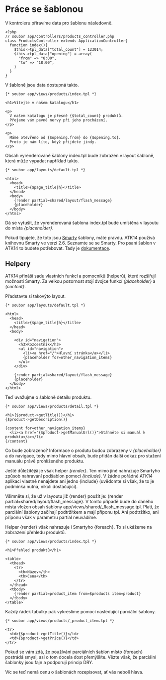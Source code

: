 Práce se šablonou
=================

V kontroleru přiravíme data pro šablonu následovně.

    <?php
    // soubor app/controllers/products_controller.php
    class ProductsController extends ApplicationController{
      function index(){
        $this->tpl_data["total_count"] = 123014;
        $this->tpl_data["opening"] = array(
          "from" => "8:00",
          "to" => "18:00",
        )
      }
    }

V šabloně jsou data dostupná takto.

    {* soubor app/views/products/index.tpl *}
    
    <h1>Vítejte v našem katalogu</h1>
    
    <p>
      V našem katalogu je přesně {$total_count} produktů.
      Přejeme vám pevné nervy při jeho procházení.
    </p>

    <p>
      Máme otevřeno od {$opening.from} do {$opening.to}.
      Proto je nám líto, když přijdete jindy.
    </p>

Obsah vyrenderované šablony index.tpl bude zobrazen v layout šabloně, která může vypadat například takto.

    {* soubor app/layouts/default.tpl *}
    
    <html>
      <head>
        <title>{$page_title|h}</title>
      </head>
      <body>
        {render partial=shared/layout/flash_message}
        {placeholder}
      </body>
    </html>

Dá se vytušit, že vyrenderovaná šablona index.tpl bude umístěna v layoutu do místa *{placeholder}*.

Pokud tipujete, že toto jsou [Smarty](http://www.smarty.net/) šablony, máte pravdu. ATK14 používá knihovnu Smarty ve verzi 2.6.
Seznamte se se Smarty. Pro psaní šablon v ATK14 to budete potřebovat. Tady je [dokumentace](http://www.smarty.net/docsv2/en/).

Helpery
-------

ATK14 přináší sadu vlastních funkcí a pomocníků (helperů), které rozšiřují možnosti Smarty.
Za velkou pozornost stojí dvojce funkcí *{placeholder}* a *{content}*.

Přadstavte si takovýto layout.

    {* soubor app/layouts/default.tpl *}
    
    <html>
      <head>
        <title>{$page_title|h}</title>
      </head>
      <body>

        <div id="navigation">
          <h3>Rozcestník</h3>
          <ul id="navigation">
            <li><a href="/">Hlavní stránka</a></li>
            {placeholder for=other_navigation_items}
          </ul>
        </div>

        {render partial=shared/layout/flash_message}
        {placeholder}
      </body>
    </html>

Teď uvažujme o šabloně detailu produktu.

    {* soubor app/views/products/detail.tpl *}

    <h1>{$product->getTitle()}</h1>
    {$product->getDescription()}

    {content for=other_navigation_items}
      <li><a href="{$product->getManualUrl()}">Stáhněte si manuál k produktu</a></li>
    {/content}

Co bude zobrazeno? Informace o produtu budou zobrazeny v *{placeholder}* a do navigace, tedy mimo hlavní obsah, bude přidán další odkaz pro stažení manuálu právě prohlíženého produktu.

Ještě důležitější je však helper *{render}*. Ten mimo jiné nahrazuje Smartyho způsob nahravání podšablon pomocí *{include}*. V žádné pořádné ATK14 aplikaci vlastně nenajdete ani jedno
{include} (uvědomte si však, že to je podmínka nutná, nikoli dostačující).

Všimněte si, že už v layoutu již {render} použit je: {render partial=shared/layout/flash_message}. V tomto případě bude do daného místa vložen obsah šablony app/views/shared/\_flash\_message.tpl.
Platí, že parciální šablony začínají podtržítkem a mají příponu tpl. Ani podtržítko, ani příponu však v parametru partial neuvádíme.

Helper {render} však nahrazuje i Smartyho {foreach}. To si ukážeme na zobrazení přehledu produktů.

    {* soubor app/views/products/index.tpl *}

    <h1>Přehled produktů</h1>
  
    <table>
      <thead>
        <tr>
          <th>Název</th>
          <th>Cena</th>
        </tr>
      </thead>
      <tbody>
        {render partial=product_item from=$products item=product}
      </tbody>
    </table>

Každý řádek tabulky pak vykreslíme pomocí nasledující parciální šablony.

    {* soubor app/views/products/_product_item.tpl *}
    
    <tr>
      <td>{$product->getTitle()}</td>
      <td>{$product->getPrice()}</td>
    </tr>

Pokud se vám zdá, že používání parciálních šablon místo {foreach} postrádá smysl, asi o tom docela dost přemýšlíte. Vězte však, že parciální šablonky jsou fajn a podporují princip DRY.

Víc se teď nemá cenu o šablonách rozepisovat, ať vás nebolí hlava.
